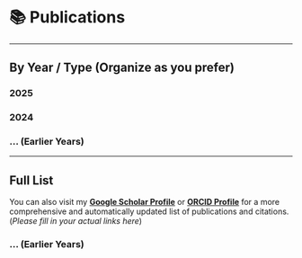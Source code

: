 # 📚 Publications

---

## By Year / Type (Organize as you prefer)

### 2025

### 2024

### ... (Earlier Years)

---

## Full List

You can also visit my [**Google Scholar Profile**]() or [**ORCID Profile**]() for a more comprehensive and automatically updated list of publications and citations. (*Please fill in your actual links here*)
### ... (Earlier Years)

